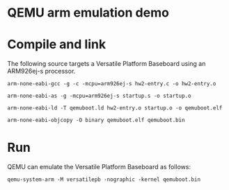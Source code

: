 # QEMU arm emulation demo

# Compile and link
The following source targets a Versatile Platform Baseboard
using an ARM926ej-s processor.

```
arm-none-eabi-gcc -g -c -mcpu=arm926ej-s hw2-entry.c -o hw2-entry.o

arm-none-eabi-as -g -mcpu=arm926ej-s startup.s -o startup.o

arm-none-eabi-ld -T qemuboot.ld hw2-entry.o startup.o -o qemuboot.elf

arm-none-eabi-objcopy -O binary qemuboot.elf qemuboot.bin
```
# Run
QEMU can emulate the Versatile Platform Baseboard as follows:
```
qemu-system-arm -M versatilepb -nographic -kernel qemuboot.bin
```


